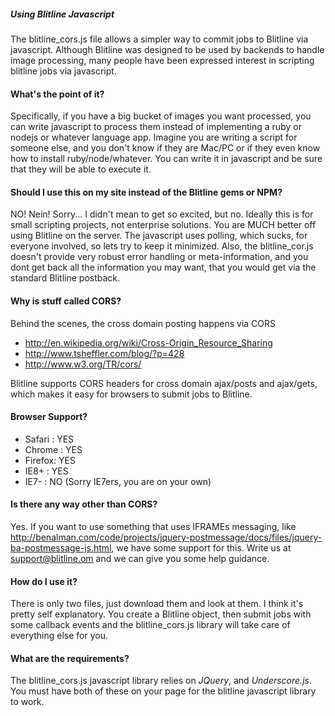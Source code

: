 ##### Using Blitline Javascript

The blitline_cors.js file allows a simpler way to commit jobs to Blitline via javascript. Although Blitline was designed to be used by backends
to handle image processing, many people have been expressed interest in scripting blitline jobs via javascript.

#### What's the point of it?

Specifically, if you have a big bucket of images you want processed, you can write javascript to process them instead of implementing a ruby
or nodejs or whatever language app. Imagine you are writing a script for someone else, and you don't know if they are Mac/PC or if they even know
how to install ruby/node/whatever. You can write it in javascript and be sure that they will be able to execute it.

#### Should I use this on my site instead of the Blitline gems or NPM?

NO! Nein! Sorry... I didn't mean to get so excited, but no. Ideally this is for small scripting projects, not enterprise solutions. You are MUCH
better off using Blitline on the server. The javascript uses polling, which sucks, for everyone involved, so lets try to keep it
minimized. Also, the blitline_cor.js doesn't provide very robust error handling or meta-information, and you dont get back all the information you may want,
that you would get via the standard Blitline postback.

#### Why is stuff called CORS?

Behind the scenes, the cross domain posting happens via CORS

* http://en.wikipedia.org/wiki/Cross-Origin_Resource_Sharing
* http://www.tsheffler.com/blog/?p=428
* http://www.w3.org/TR/cors/

Blitline supports CORS headers for cross domain ajax/posts and ajax/gets, which makes it easy for browsers to submit jobs to Blitline.

#### Browser Support?

* Safari : YES
* Chrome : YES
* Firefox: YES
* IE8+   : YES
* IE7-   : NO (Sorry IE7ers, you are on your own)

#### Is there any way other than CORS?
Yes. If you want to use something that uses IFRAMEs messaging, like http://benalman.com/code/projects/jquery-postmessage/docs/files/jquery-ba-postmessage-js.html,
we have some support for this. Write us at support@blitline.om and we can give you some help guidance.

#### How do I use it?
There is only two files, just download them and look at them. I think it's pretty self explanatory. You create a Blitline object, then submit jobs with some callback
events and the blitline_cors.js library will take care of everything else for you.

#### What are the requirements?
The blitline_cors.js javascript library relies on *JQuery*, and *Underscore.js*. You must have both of these on your page for the blitline javascript library to work.





